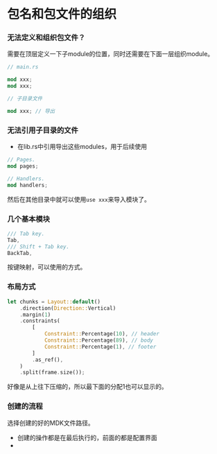 # 包名和包文件的组织

### 无法定义和组织包文件？

需要在顶层定义一下子module的位置，同时还需要在下面一层组织module。

```rs
// main.rs

mod xxx;
mod xxx;
```

```rs
// 子目录文件

mod xxx; // 导出
```

### 无法引用子目录的文件

- 在lib.rs中引用导出这些modules，用于后续使用
```rs
// Pages.
mod pages;

// Handlers.
mod handlers;
```

然后在其他目录中就可以使用`use xxx`来导入模块了。

### 几个基本模块

```rs
/// Tab key.
Tab,
/// Shift + Tab key.
BackTab,
```

按键映射，可以使用的方式。

### 布局方式

```rs
let chunks = Layout::default()
    .direction(Direction::Vertical)
    .margin(1)
    .constraints(
        [
            Constraint::Percentage(10), // header
            Constraint::Percentage(89), // body
            Constraint::Percentage(1), // footer
        ]
        .as_ref(),
    )
    .split(frame.size());
```
好像是从上往下压缩的，所以最下面的分配1也可以显示的。

### 创建的流程

选择创建的好的MDK文件路径。

- 创建的操作都是在最后执行的，前面的都是配置界面
- 